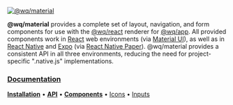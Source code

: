 [![@wq/material][logo]][docs]

**@wq/material** provides a complete set of layout, navigation, and form components for use with the [@wq/react] renderer for [@wq/app].  All provided components work in [React] web environments (via [Material UI]), as well as in [React Native] and [Expo] (via [React Native Paper]).  @wq/material provides a consistent API in all three environments, reducing the need for project-specific ".native.js" implementations.

### [Documentation][docs]

[**Installation**][installation]
&bull;
[**API**][api]
&bull;
[**Components**][components]
&bull;
[Icons][icons]
&bull;
[Inputs][inputs]

[logo]: https://wq.io/images/@wq/material.svg
[docs]: https://wq.io/@wq/material
[installation]: https://wq.io/@wq/material#installation
[api]: https://wq.io/@wq/material#api
[components]: https://wq.io/components/
[icons]: https://wq.io/icons
[inputs]: https://wq.io/inputs/

[@wq/app]: https://wq.io/@wq/app
[@wq/react]: https://wq.io/@wq/react

[React]: https://reactjs.org/
[React Native]: https://reactnative.dev/
[Expo]: https://expo.io/
[Material UI]: https://material-ui.com/
[React Native Paper]: https://callstack.github.io/react-native-paper/
